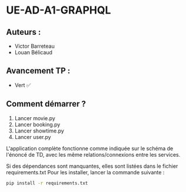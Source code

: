 # UE-AD-A1-GRAPHQL

## Auteurs :
- Victor Barreteau
- Louan Bélicaud

## Avancement TP :
- Vert ✅

## Comment démarrer ?  

1. Lancer movie.py
2. Lancer booking.py
3. Lancer showtime.py
4. Lancer user.py

L'application complète fonctionne comme indiquée sur le schéma de l'énoncé de TD, avec les même relations/connexions entre les 
services. 

Si des dépendances sont manquantes, elles sont listées dans le fichier requirements.txt
Pour les installer, lancer la commande suivante : 
```bash 
pip install -r requirements.txt
```


